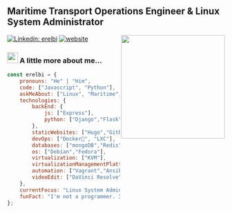<h2>Maritime Transport Operations Engineer & Linux System Administrator</h2>
<img align='right' src="https://media.giphy.com/media/YQNE1tXKAhghAFVfdZ/source.gif" width="240">
</em></p>

[![Linkedin: erelbi](https://img.shields.io/badge/-erelbi-blue?style=flat-square&logo=Linkedin&logoColor=white&link=https://www.linkedin.com/in/erelbi/)](https://www.linkedin.com/in/erelbi/)
[![website](https://img.shields.io/badge/Website-46a2f1.svg?&style=flat-square&logo=Google-Chrome&logoColor=white&link=https://erelbi.github.io/)](https://erelbi.github.io)



### <img src="https://media.giphy.com/media/WmdWuAxoFRSjTfOycZ/giphy.gif" width="25"> A little more about me...  

```javascript
const erelbi = {
    pronouns: "He" | "Him",
    code: ["Javascript", "Python"],
    askMeAbout: ["Linux", "Maritime", "Blog", "Photography"],
    technologies: {
        backEnd: {
            js: ["Express"],
            python: ["Django","Flask"]
        },
        staticWebsites: ["Hugo","Gitbook"],
        devOps: ["Docker🐳", "LXC"],
        databases: ["mongoDB","Redis","MySql", "PostgreSql"],
        os: ["Debian","Fedora"],
        virtualization: ["KVM"],
        virtualizationManagementPlatform: ["Proxmox"],
        automation: ["Vagrant","Ansible"],
        videoEdit: ["DaVinci Resolve"]
    },
    currentFocus: "Linux System Admin",
    funFact: "I'm not a programmer. I like spaghetti code"
};
```
